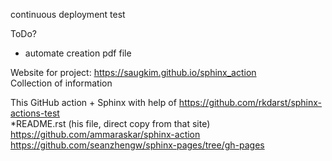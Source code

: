 continuous deployment test 

ToDo?  
  - automate creation pdf file
  
Website for project: https://saugkim.github.io/sphinx_action   
Collection of information 

This GitHub action + Sphinx with help of https://github.com/rkdarst/sphinx-actions-test  
*README.rst (his file, direct copy from that site)  
https://github.com/ammaraskar/sphinx-action  
https://github.com/seanzhengw/sphinx-pages/tree/gh-pages  
